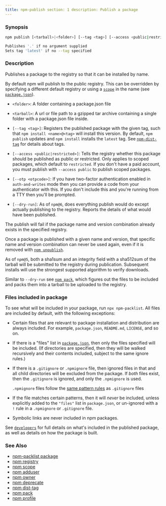 ```yaml
---
title: npm-publish section: 1 description: Publish a package
---
```


### Synopsis

```bash
npm publish [<tarball>|<folder>] [--tag <tag>] [--access <public|restricted>] [--otp otpcode] [--dry-run]

Publishes '.' if no argument supplied
Sets tag 'latest' if no --tag specified
```

### Description

Publishes a package to the registry so that it can be installed by name.

By default npm will publish to the public registry. This can be overridden by specifying a different default registry or
using a
[`scope`](/using-npm/scope) in the name (see
[`package.json`](/configuring-npm/package-json)).

* `<folder>`: A folder containing a package.json file

* `<tarball>`: A url or file path to a gzipped tar archive containing a single folder with a package.json file inside.

* `[--tag <tag>]`: Registers the published package with the given tag, such that `npm install <name>@<tag>` will install
  this version. By default,
  `npm publish` updates and `npm install` installs the `latest` tag. See
  [`npm-dist-tag`](npm-dist-tag) for details about tags.

* `[--access <public|restricted>]`: Tells the registry whether this package should be published as public or restricted.
  Only applies to scoped packages, which default to `restricted`. If you don't have a paid account, you must publish
  with `--access public` to publish scoped packages.

* `[--otp <otpcode>]`: If you have two-factor authentication enabled in
  `auth-and-writes` mode then you can provide a code from your authenticator with this. If you don't include this and
  you're running from a TTY then you'll be prompted.

* `[--dry-run]`: As of `npm@6`, does everything publish would do except actually publishing to the registry. Reports the
  details of what would have been published.

The publish will fail if the package name and version combination already exists in the specified registry.

Once a package is published with a given name and version, that specific name and version combination can never be used
again, even if it is removed with [`npm unpublish`](/commands/npm-unpublish).

As of `npm@5`, both a sha1sum and an integrity field with a sha512sum of the tarball will be submitted to the registry
during publication. Subsequent installs will use the strongest supported algorithm to verify downloads.

Similar to `--dry-run` see [`npm pack`](/commands/npm-pack), which figures out the files to be included and packs them
into a tarball to be uploaded to the registry.

### Files included in package

To see what will be included in your package, run `npx npm-packlist`. All files are included by default, with the
following exceptions:

- Certain files that are relevant to package installation and distribution are always included. For
  example, `package.json`, `README.md`,
  `LICENSE`, and so on.

- If there is a "files" list in
  [`package.json`](/configuring-npm/package-json), then only the files specified will be included.  (If directories are
  specified, then they will be walked recursively and their contents included, subject to the same ignore rules.)

- If there is a `.gitignore` or `.npmignore` file, then ignored files in that and all child directories will be excluded
  from the package. If
  _both_ files exist, then the `.gitignore` is ignored, and only the
  `.npmignore` is used.

  `.npmignore` files follow
  the [same pattern rules](https://git-scm.com/book/en/v2/Git-Basics-Recording-Changes-to-the-Repository#_ignoring)
  as `.gitignore` files

- If the file matches certain patterns, then it will _never_ be included, unless explicitly added to the `"files"` list
  in `package.json`, or un-ignored with a `!` rule in a `.npmignore` or `.gitignore` file.

- Symbolic links are never included in npm packages.

See [`developers`](/using-npm/developers) for full details on what's included in the published package, as well as
details on how the package is built.

### See Also

* [npm-packlist package](http://npm.im/npm-packlist)
* [npm registry](/using-npm/registry)
* [npm scope](/using-npm/scope)
* [npm adduser](/commands/npm-adduser)
* [npm owner](/commands/npm-owner)
* [npm deprecate](/commands/npm-deprecate)
* [npm dist-tag](/commands/npm-dist-tag)
* [npm pack](/commands/npm-pack)
* [npm profile](/commands/npm-profile)
